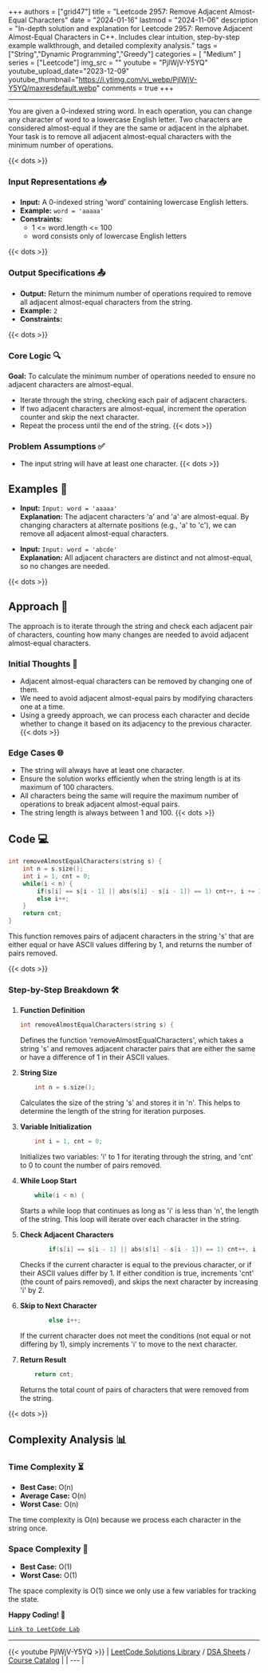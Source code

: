 
+++
authors = ["grid47"]
title = "Leetcode 2957: Remove Adjacent Almost-Equal Characters"
date = "2024-01-16"
lastmod = "2024-11-06"
description = "In-depth solution and explanation for Leetcode 2957: Remove Adjacent Almost-Equal Characters in C++. Includes clear intuition, step-by-step example walkthrough, and detailed complexity analysis."
tags = ["String","Dynamic Programming","Greedy"]
categories = [
    "Medium"
]
series = ["Leetcode"]
img_src = ""
youtube = "PjIWjV-Y5YQ"
youtube_upload_date="2023-12-09"
youtube_thumbnail="https://i.ytimg.com/vi_webp/PjIWjV-Y5YQ/maxresdefault.webp"
comments = true
+++



---
You are given a 0-indexed string word. In each operation, you can change any character of word to a lowercase English letter. Two characters are considered almost-equal if they are the same or adjacent in the alphabet. Your task is to remove all adjacent almost-equal characters with the minimum number of operations.
<!--more-->
{{< dots >}}
### Input Representations 📥
- **Input:** A 0-indexed string 'word' containing lowercase English letters.
- **Example:** `word = 'aaaaa'`
- **Constraints:**
	- 1 <= word.length <= 100
	- word consists only of lowercase English letters

{{< dots >}}
### Output Specifications 📤
- **Output:** Return the minimum number of operations required to remove all adjacent almost-equal characters from the string.
- **Example:** `2`
- **Constraints:**

{{< dots >}}
### Core Logic 🔍
**Goal:** To calculate the minimum number of operations needed to ensure no adjacent characters are almost-equal.

- Iterate through the string, checking each pair of adjacent characters.
- If two adjacent characters are almost-equal, increment the operation counter and skip the next character.
- Repeat the process until the end of the string.
{{< dots >}}
### Problem Assumptions ✅
- The input string will have at least one character.
{{< dots >}}
## Examples 🧩
- **Input:** `Input: word = 'aaaaa'`  \
  **Explanation:** The adjacent characters 'a' and 'a' are almost-equal. By changing characters at alternate positions (e.g., 'a' to 'c'), we can remove all adjacent almost-equal characters.

- **Input:** `Input: word = 'abcde'`  \
  **Explanation:** All adjacent characters are distinct and not almost-equal, so no changes are needed.

{{< dots >}}
## Approach 🚀
The approach is to iterate through the string and check each adjacent pair of characters, counting how many changes are needed to avoid adjacent almost-equal characters.

### Initial Thoughts 💭
- Adjacent almost-equal characters can be removed by changing one of them.
- We need to avoid adjacent almost-equal pairs by modifying characters one at a time.
- Using a greedy approach, we can process each character and decide whether to change it based on its adjacency to the previous character.
{{< dots >}}
### Edge Cases 🌐
- The string will always have at least one character.
- Ensure the solution works efficiently when the string length is at its maximum of 100 characters.
- All characters being the same will require the maximum number of operations to break adjacent almost-equal pairs.
- The string length is always between 1 and 100.
{{< dots >}}
## Code 💻
```cpp
int removeAlmostEqualCharacters(string s) {
    int n = s.size();
    int i = 1, cnt = 0;
    while(i < n) {
        if(s[i] == s[i - 1] || abs(s[i] - s[i - 1]) == 1) cnt++, i += 2;
        else i++;
    }
    return cnt;        
}
```

This function removes pairs of adjacent characters in the string 's' that are either equal or have ASCII values differing by 1, and returns the number of pairs removed.

{{< dots >}}
### Step-by-Step Breakdown 🛠️
1. **Function Definition**
	```cpp
	int removeAlmostEqualCharacters(string s) {
	```
	Defines the function 'removeAlmostEqualCharacters', which takes a string 's' and removes adjacent character pairs that are either the same or have a difference of 1 in their ASCII values.

2. **String Size**
	```cpp
	    int n = s.size();
	```
	Calculates the size of the string 's' and stores it in 'n'. This helps to determine the length of the string for iteration purposes.

3. **Variable Initialization**
	```cpp
	    int i = 1, cnt = 0;
	```
	Initializes two variables: 'i' to 1 for iterating through the string, and 'cnt' to 0 to count the number of pairs removed.

4. **While Loop Start**
	```cpp
	    while(i < n) {
	```
	Starts a while loop that continues as long as 'i' is less than 'n', the length of the string. This loop will iterate over each character in the string.

5. **Check Adjacent Characters**
	```cpp
	        if(s[i] == s[i - 1] || abs(s[i] - s[i - 1]) == 1) cnt++, i += 2;
	```
	Checks if the current character is equal to the previous character, or if their ASCII values differ by 1. If either condition is true, increments 'cnt' (the count of pairs removed), and skips the next character by increasing 'i' by 2.

6. **Skip to Next Character**
	```cpp
	        else i++;
	```
	If the current character does not meet the conditions (not equal or not differing by 1), simply increments 'i' to move to the next character.

7. **Return Result**
	```cpp
	    return cnt;        
	```
	Returns the total count of pairs of characters that were removed from the string.

{{< dots >}}
## Complexity Analysis 📊
### Time Complexity ⏳
- **Best Case:** O(n)
- **Average Case:** O(n)
- **Worst Case:** O(n)

The time complexity is O(n) because we process each character in the string once.

### Space Complexity 💾
- **Best Case:** O(1)
- **Worst Case:** O(1)

The space complexity is O(1) since we only use a few variables for tracking the state.

**Happy Coding! 🎉**


[`Link to LeetCode Lab`](https://leetcode.com/problems/remove-adjacent-almost-equal-characters/description/)

---
{{< youtube PjIWjV-Y5YQ >}}
| [LeetCode Solutions Library](https://grid47.xyz/leetcode/) / [DSA Sheets](https://grid47.xyz/sheets/) / [Course Catalog](https://grid47.xyz/courses/) |
| --- |
